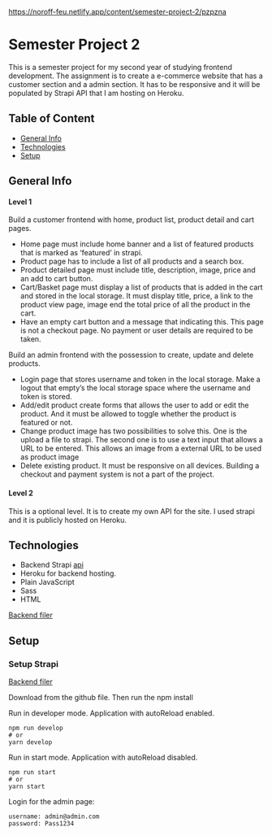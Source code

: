 https://noroff-feu.netlify.app/content/semester-project-2/pzpzna

# Semester Project 2
This is a semester project for my second year of studying frontend development. 
The assignment is to create a e-commerce website that has a customer section and a admin section. It has to be responsive and it will be populated by Strapi API that I am hosting on Heroku. 

## Table of Content
- [General Info](#general-info)
- [Technologies](#technologies)
- [Setup](#setup)

## General Info
<!-- When starting the prosject it takes sometime before the heruku API replays -->
#### Level 1
Build a customer frontend with home, product list, product detail and cart pages. 
- Home page must include home banner and a list of featured products that is marked as ‘featured’ in strapi. 
- Product page has to include a list of all products and a search box. 
- Product detailed page must include title, description, image, price and an add to cart button. 
- Cart/Basket page must display a list of products that is added in the cart and stored in the local storage. It must display title, price, a link to the product view page, image end the total price of all the product in the cart. 
- Have an empty cart button and a message that indicating this. 
This page is not a checkout page. No payment or user details are required to be taken.

Build an admin frontend with the possession to create, update and delete products. 
- Login page that stores username and token in the local storage. Make a logout that empty’s the local storage space where the username and token is stored. 
-	Add/edit product create forms that allows the user to add or edit the product. And it must be allowed to toggle whether the product is featured or not. 
-	Change product image has two possibilities to solve this. 
One is the upload a file to strapi. The second one is to use a text input that allows a URL to be entered. This allows an image from a external URL to be used as product image
-	Delete existing product.
It must be responsive on all devices. 
Building a checkout and payment system is not a part of the project. 


#### Level 2
This is a optional level. It is to create my own API for the site. I used strapi and it is publicly hosted on Heroku. 

## Technologies
- Backend Strapi [api](https://semester-project-02.herokuapp.com/)
- Heroku for backend hosting. 
- Plain JavaScript
- Sass
- HTML

[Backend filer](https://github.com/JosefineFH/semester-project-2-strapi)

## Setup
### Setup Strapi
[Backend filer](https://github.com/JosefineFH/semester-project-2-strapi)

Download from the github file. Then run the npm install

Run in developer mode. Application with autoReload enabled.

```
npm run develop
# or
yarn develop
```

Run in start mode. Application with autoReload disabled. 

```
npm run start
# or
yarn start
```



Login for the admin page:
```
username: admin@admin.com
password: Pass1234
```

